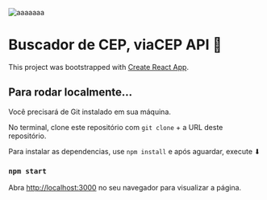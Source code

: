 ![aaaaaaa](https://github.com/joaomarlongov/react-todo/assets/141343614/da566148-b840-4236-a19d-3357e6905fc0)


# Buscador de CEP, viaCEP API 📌

This project was bootstrapped with [Create React App](https://github.com/facebook/create-react-app).

## Para rodar localmente...
Você precisará de Git instalado em sua máquina.

No terminal, clone este repositório com `git clone` + a URL deste repositório.

Para instalar as dependencias, use `npm install` e após aguardar, execute ⬇
### `npm start`


Abra [http://localhost:3000](http://localhost:3000) no seu navegador para visualizar a página.

